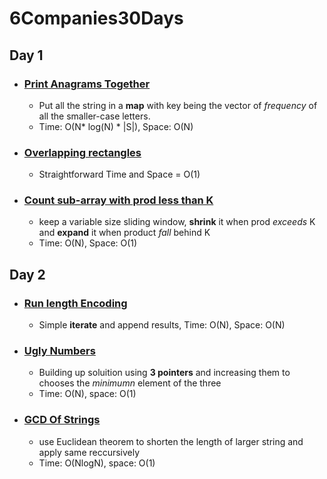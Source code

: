 # 6Companies30Days

## Day 1

* ### <a href="https://practice.geeksforgeeks.org/problems/print-anagrams-together/1/">Print Anagrams Together</a>
    - Put all the string in a <strong>map</strong> with key being the vector of <em>frequency</em> of all the smaller-case letters.  
    - Time: O(N* log(N) * |S|), Space: O(N)

- ### <a href="https://practice.geeksforgeeks.org/problems/overlapping-rectangles1924/1/">Overlapping rectangles</a>
    - Straightforward Time and Space = O(1)

- ### <a href="https://practice.geeksforgeeks.org/problems/count-the-subarrays-having-product-less-than-k1708/1/">Count sub-array with prod less than K</a>
    - keep a variable size sliding window, <strong>shrink</strong> it when prod <em>exceeds</em> K and <strong>expand</strong> it when product <em>fall</em> behind K
    - Time: O(N), Space: O(1)


## Day 2

* ### <a href="https://practice.geeksforgeeks.org/problems/run-length-encoding/1/">Run length Encoding </a>
    - Simple <strong>iterate</strong> and append results, Time: O(N), Space: O(N)

* ### <a href="https://practice.geeksforgeeks.org/problems/ugly-numbers2254/1/#">Ugly Numbers </a>
    - Building up soluition using <strong>3 pointers</strong> and increasing them to chooses the <em>minimumn</em> element of the three
    - Time: O(N), space: O(1)

* ### <a href="https://leetcode.com/problems/greatest-common-divisor-of-strings/"> GCD Of Strings </a>
    - use Euclidean theorem to shorten the length of larger string and apply same reccursively
    - Time: O(NlogN), space: O(1)



